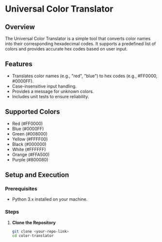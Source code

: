# Universal Color Translator

## Overview
The Universal Color Translator is a simple tool that converts color names into their corresponding hexadecimal codes. It supports a predefined list of colors and provides accurate hex codes based on user input.

## Features
- Translates color names (e.g., "red", "blue") to hex codes (e.g., #FF0000, #0000FF).
- Case-insensitive input handling.
- Provides a message for unknown colors.
- Includes unit tests to ensure reliability.

## Supported Colors
- Red (#FF0000)
- Blue (#0000FF)
- Green (#008000)
- Yellow (#FFFF00)
- Black (#000000)
- White (#FFFFFF)
- Orange (#FFA500)
- Purple (#800080)

## Setup and Execution

### Prerequisites
- Python 3.x installed on your machine.

### Steps
1. **Clone the Repository**
   ```bash
   git clone <your-repo-link>
   cd color-translator
